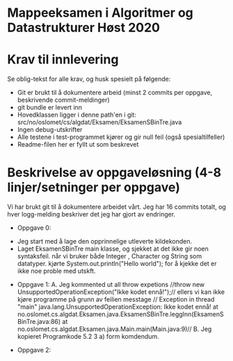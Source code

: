 # Mappeeksamen i Algoritmer og Datastrukturer Høst 2020

# Krav til innlevering

Se oblig-tekst for alle krav, og husk spesielt på følgende:

* Git er brukt til å dokumentere arbeid (minst 2 commits per oppgave, beskrivende commit-meldinger)	
* git bundle er levert inn
* Hovedklassen ligger i denne path'en i git: src/no/oslomet/cs/algdat/Eksamen/EksamenSBinTre.java
* Ingen debug-utskrifter
* Alle testene i test-programmet kjører og gir null feil (også spesialtilfeller)
* Readme-filen her er fyllt ut som beskrevet


# Beskrivelse av oppgaveløsning (4-8 linjer/setninger per oppgave)

Vi har brukt git til å dokumentere arbeidet vårt. Jeg har 16 commits totalt, og hver logg-melding beskriver det jeg har gjort av endringer.

* Oppgave 0:
- Jeg start med å lage den opprinnelige utleverte kildekonden.
- Laget EksamenSBinTre main klasse, og sjekket at det ikke gir noen syntaksfeil. 
  når vi bruker både Integer , Character og String som datatyper.
  kjørte System.out.println("Hello world"); for å kjekke det er ikke noe proble med utskft.
  
* Oppgave 1:
  A. Jeg kommented ut all throw expetions //throw new UnsupportedOperationException("Ikke kodet ennå!");//
  ellers vi kan ikke kjøre programme på grunn av feilien messtage
  // Exception in thread "main" java.lang.UnsupportedOperationException: Ikke kodet ennå!
     	at no.oslomet.cs.algdat.Eksamen.java.EksamenSBinTre.leggInn(EksamenSBinTre.java:86)
     	at no.oslomet.cs.algdat.Eksamen.java.Main.main(Main.java:9)//
  B. Jeg kopieret Programkode 5.2 3 a) form komdendum.

* Oppgave 2: 